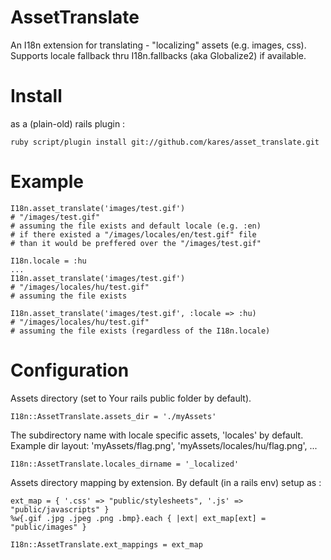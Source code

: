 AssetTranslate
==============

An I18n extension for translating - "localizing" assets (e.g. images, css).
Supports locale fallback thru I18n.fallbacks (aka Globalize2) if available.


Install
=======

as a (plain-old) rails plugin :

    ruby script/plugin install git://github.com/kares/asset_translate.git


Example
=======

    I18n.asset_translate('images/test.gif')
    # "/images/test.gif"
    # assuming the file exists and default locale (e.g. :en)
    # if there existed a "/images/locales/en/test.gif" file
    # than it would be preffered over the "/images/test.gif"

    I18n.locale = :hu
    ...
    I18n.asset_translate('images/test.gif')
    # "/images/locales/hu/test.gif"
    # assuming the file exists

    I18n.asset_translate('images/test.gif', :locale => :hu)
    # "/images/locales/hu/test.gif"
    # assuming the file exists (regardless of the I18n.locale)


Configuration
=============

Assets directory (set to Your rails public folder by default).

    I18n::AssetTranslate.assets_dir = './myAssets'

The subdirectory name with locale specific assets, 'locales' by default.
Example dir layout: 'myAssets/flag.png', 'myAssets/locales/hu/flag.png', ...

    I18n::AssetTranslate.locales_dirname = '_localized'

Assets directory mapping by extension. By default (in a rails env) setup as :

    ext_map = { '.css' => "public/stylesheets", '.js' => "public/javascripts" }
    %w{.gif .jpg .jpeg .png .bmp}.each { |ext| ext_map[ext] = "public/images" }
    
    I18n::AssetTranslate.ext_mappings = ext_map
